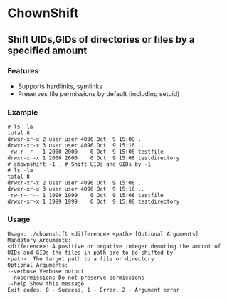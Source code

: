# ChownShift

## Shift UIDs,GIDs of directories or files by a specified amount

### Features
* Supports hardlinks, symlinks
* Preserves file permissions by default (including setuid)

### Example

    # ls -la
    total 8
    drwxr-xr-x 2 user user 4096 Oct  9 15:08 .
    drwxr-xr-x 3 user user 4096 Oct  9 15:16 ..
    -rw-r--r-- 1 2000 2000    0 Oct  9 15:08 testfile
    drwxr-xr-x 1 2000 2000    0 Oct  9 15:08 testdirectory
    # chownshift -1 . # Shift UIDs and GIDs by -1
    # ls -la
    total 8
    drwxr-xr-x 2 user user 4096 Oct  9 15:08 .
    drwxr-xr-x 3 user user 4096 Oct  9 15:16 ..
    -rw-r--r-- 1 1999 1999    0 Oct  9 15:08 testfile
    drwxr-xr-x 1 1999 1999    0 Oct  9 15:08 testdirectory

### Usage
    Usage: ./chownshift <difference> <path> [Optional Arguments]
    Mandatory Arguments:
    <difference>: A positive or negative integer denoting the amount of UIDs and GIDs the files in path are to be shifted by
    <path>: The target path to a file or directory
    Optional Arguments:
    --verbose Verbose output
    --nopermissions Do not preserve permissions
    --help Show this message
    Exit codes: 0 - Success, 1 - Error, 2 - Argument error
